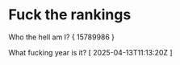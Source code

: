 # Fuck the rankings

Who the hell am I?
{ 15789986 }

What fucking year is it?
[ 2025-04-13T11:13:20Z ]
